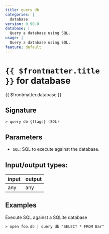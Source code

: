 ```yaml
---
title: query db
categories: |
  database
version: 0.90.0
database: |
  Query a database using SQL.
usage: |
  Query a database using SQL.
feature: default
---
```


<!-- This file is automatically generated. Please edit the command in https://github.com/nushell/nushell instead. -->

# <code>{{ $frontmatter.title }}</code> for database

<div class='command-title'>{{ $frontmatter.database }}</div>

## Signature

`> query db {flags} (SQL)`

## Parameters

- `SQL`: SQL to execute against the database.

## Input/output types:

| input | output |
| ----- | ------ |
| any   | any    |

## Examples

Execute SQL against a SQLite database

```nu
> open foo.db | query db "SELECT * FROM Bar"

```
